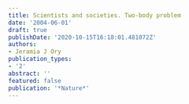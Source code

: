 ```yaml
---
title: Scientists and societies. Two-body problem
date: '2004-06-01'
draft: true
publishDate: '2020-10-15T16:18:01.481072Z'
authors:
- Jeramia J Ory
publication_types:
- '2'
abstract: ''
featured: false
publication: '*Nature*'
---
```


